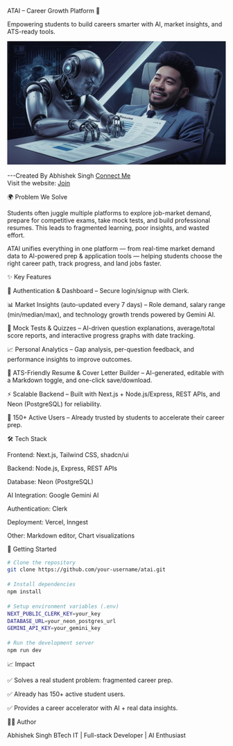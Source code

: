 ATAI – Career Growth Platform 🚀

Empowering students to build careers smarter with AI, market insights, and ATS-ready tools.

![Cover Image](https://github.com/Abhishek-singh-007/ATAI---Build-your-Future-with-AI/blob/main/public/banner2.jpeg)

---Created By Abhishek Singh [Connect Me](https://my-portfolio-six-tau-59.vercel.app/) <br/>
Visit the website: [Join]( https://chitchatz-he8g.onrender.com/login)

🌍 Problem We Solve

Students often juggle multiple platforms to explore job-market demand, prepare for competitive exams, take mock tests, and build professional resumes. This leads to fragmented learning, poor insights, and wasted effort.

ATAI unifies everything in one platform — from real-time market demand data to AI-powered prep & application tools — helping students choose the right career path, track progress, and land jobs faster.

✨ Key Features

🔐 Authentication & Dashboard – Secure login/signup with Clerk.

📊 Market Insights (auto-updated every 7 days) – Role demand, salary range (min/median/max), and technology growth trends powered by Gemini AI.

📝 Mock Tests & Quizzes – AI-driven question explanations, average/total score reports, and interactive progress graphs with date tracking.

📈 Personal Analytics – Gap analysis, per-question feedback, and performance insights to improve outcomes.

📄 ATS-Friendly Resume & Cover Letter Builder – AI-generated, editable with a Markdown toggle, and one-click save/download.

⚡ Scalable Backend – Built with Next.js + Node.js/Express, REST APIs, and Neon (PostgreSQL) for reliability.

🚀 150+ Active Users – Already trusted by students to accelerate their career prep.

🛠️ Tech Stack

Frontend: Next.js, Tailwind CSS, shadcn/ui

Backend: Node.js, Express, REST APIs

Database: Neon (PostgreSQL)

AI Integration: Google Gemini AI

Authentication: Clerk

Deployment: Vercel, Inngest

Other: Markdown editor, Chart visualizations



🚀 Getting Started
```bash
# Clone the repository
git clone https://github.com/your-username/atai.git  

# Install dependencies
npm install  

# Setup environment variables (.env)
NEXT_PUBLIC_CLERK_KEY=your_key
DATABASE_URL=your_neon_postgres_url
GEMINI_API_KEY=your_gemini_key  

# Run the development server
npm run dev
```


📈 Impact

✅ Solves a real student problem: fragmented career prep.

✅ Already has 150+ active student users.

✅ Provides a career accelerator with AI + real data insights.

👨‍💻 Author

Abhishek Singh
BTech IT | Full-stack Developer | AI Enthusiast


